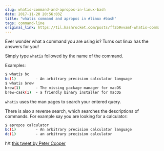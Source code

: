 ```yaml
---
slug: whatis-command-and-apropos-in-linux-bash
date: 2017-11-20 20:56:03Z
title: "whatis command and apropos in #linux #bash"
tags: command-line
original_link: https://til.hashrocket.com/posts/ff2b9vvamf-whatis-command-and-apropos-in-linux-bash
---
```



Ever wonder what a command you are using is? Turns out linux has the answers for you!

Simply type `whatis` followed by the name of the command.

Examples:

```sh
$ whatis bc
bc(1)         - An arbitrary precision calculator language
$ whatis brew
brew(1)       - The missing package manager for macOS
brew-cask(1)  - a friendly binary installer for macOS
```

`whatis` uses the man pages to search your entered query.

There is also a reverse search, which searches the descriptions of commands. For example say you are looking for a calculator:

```sh
$ apropos calculator
bc(1)         - An arbitrary precision calculator language
dc(1)         - an arbitrary precision calculator
```

h/t [this tweet by Peter Cooper](https://twitter.com/peterc/status/932591484175638528)
